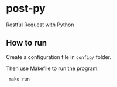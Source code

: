 # post-py

Restful Request with Python

## How to run

Create a configuration file in `config/` folder.

Then use Makefile to run the program:

```shell
 make run
```